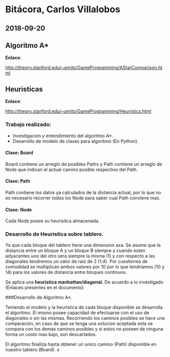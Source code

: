 # Bitácora, Carlos Villalobos

## 2018-09-20

## Algoritmo A*

**Enlace**: 

http://theory.stanford.edu/~amitp/GameProgramming/AStarComparison.html

## Heuristicas



**Enlace**:

http://theory.stanford.edu/~amitp/GameProgramming/Heuristics.html

### Trabajo realizado:

 - Investigacion y entendimiento del algoritmo A*.
 - Desarrollo de modelo de clases para algoritmo (En Python).

#### **Clase**: Board

Board contiene un arreglo de posibles Paths y Path contiene un arreglo de Node que indican el actual camino posible respectivo del Path. 

#### **Clase**: Path

Path contiene los datos ya calculados de la distancia actual, por lo que no es necesario recorrer todos los Node para saber cual Path conviene mas.

#### **Clase**: Node

Cada Node posee su heurisitca almacenada.

### Desarrollo de Heuristica sobre tablero.

Ya que cada bloque del tablero tiene una dimension axa. Se asume que la distancia entre un bloque A y un bloque B siempre y cuando esten adyacentes uno del otro sera siempre la misma (1) y con respecto a las diagonales tendremos un valor de raíz de 2 (1.4). Por cuestiones de comodidad se multiplican ambos valores por 10 por lo que tendríamos (10 y 14) para los valores de distancia entre bloques continuos.

Se aplica una **heurística manhattan/diagonal.** De acuerdo a lo investigado (Enlaces presentes en el documento)

###Desarrollo de Algoritmo A*.

Teniendo el modelo y la heuristica de cada bloque disponible se desarrolla el algoritmo. El mismo posee capacidad de efectuarse con el uso de diagonales o sin las mismas. Recorriendo los caminos posibles se hace una comparación, en caso de que se tenga una solucion aceptada esta se compara con los demas caminos posibles y si estos no poseen de ninguna forma un costo mas bajo, son descartados. 

El algoritmo finaliza hasta obtener un unico camino (Path) disponible en nuestro tablero (Board). s



